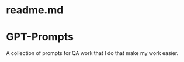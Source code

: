 # readme.md

# GPT-Prompts

A collection of prompts for QA work that I do that make my work easier.
